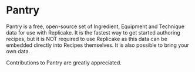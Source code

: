 # Pantry
Pantry is a free, open-source set of Ingredient, Equipment and Technique data for use with Replicake. It is the fastest way to get started authoring recipes, but it is NOT required to use Replicake as this data can be embedded directly into Recipes themselves. It is also possible to bring your own data.

Contributions to Pantry are greatly appreciated.

